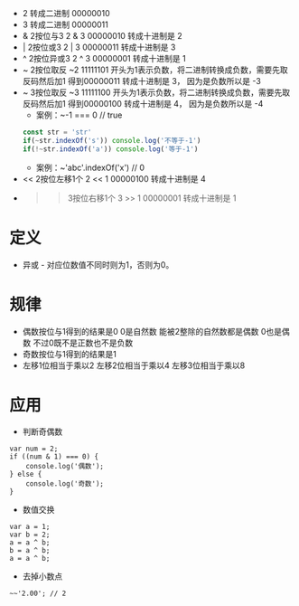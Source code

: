 * 2 转成二进制 00000010
* 3 转成二进制 00000011
* & 2按位与3 2 & 3 00000010 转成十进制是 2
* | 2按位或3 2 | 3 00000011 转成十进制是 3
* ^ 2按位异或3 2 ^ 3 00000001 转成十进制是 1
* ~ 2按位取反 ~2 11111101 开头为1表示负数，将二进制转换成负数，需要先取反码然后加1 得到00000011  转成十进制是 3， 因为是负数所以是 -3
* ~ 3按位取反 ~3 11111100 开头为1表示负数，将二进制转换成负数，需要先取反码然后加1 得到00000100  转成十进制是 4， 因为是负数所以是 -4
    - 案例：~-1 === 0 // true
    ```javascript
    const str = 'str'
    if(~str.indexOf('s')) console.log('不等于-1')
    if(!~str.indexOf('a')) console.log('等于-1')
    ```
    - 案例：~'abc'.indexOf('x') // 0
* << 2按位左移1个 2 << 1 00000100 转成十进制是 4
* >> 3按位右移1个 3 >> 1 00000001 转成十进制是 1

# 定义
* 异或 - 对应位数值不同时则为1，否则为0。

# 规律
* 偶数按位与1得到的结果是0 0是自然数 能被2整除的自然数都是偶数 0也是偶数 不过0既不是正数也不是负数
* 奇数按位与1得到的结果是1
* 左移1位相当于乘以2 左移2位相当于乘以4 左移3位相当于乘以8

# 应用
* 判断奇偶数
```
var num = 2;
if ((num & 1) === 0) {
    console.log('偶数');
} else {
    console.log('奇数');
}
```
* 数值交换
```
var a = 1;
var b = 2;
a = a ^ b;
b = a ^ b;
a = a ^ b;
```
* 去掉小数点
```
~~'2.00'; // 2
```

